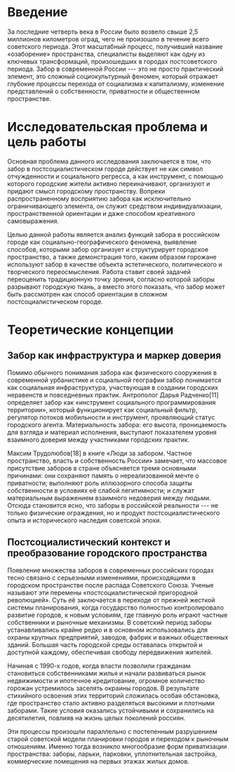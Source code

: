 # Введение

За последние четверть века в России было возвело свыше 2,5 миллионов километров оград, чего не произошло в течение всего советского периода. Этот масштабный процесс, получивший название «озаборение» пространства, специалисты выделяют как одну из ключевых трансформаций, произошедших в городах постсоветского периода. Забор в современной России --- это не просто практический элемент, это сложный социокультурный феномен, который отражает глубокие процессы перехода от социализма к капитализму, изменение представлений о собственности, приватности и общественном пространстве.

# Исследовательская проблема и цель работы

Основная проблема данного исследования заключается в том, что забор в постсоциалистическом городе действует не как символ отчужденности и социального регресса, а как инструмент, с помощью которого городские жители активно переиначивают, организуют и придают смысл городскому пространству. Вопреки распространенному восприятию забора как исключительно ограничивающего элемента, он служит средством индивидуализации, пространственной ориентации и даже способом креативного самовыражения.

Целью данной работы является анализ функций забора в российском городе как социально-географического феномена, выявление способов, которыми забор организует и структурирует городское пространство, а также демонстрация того, каким образом горожане используют забор в качестве объекта эстетического, политического и творческого переосмысления. Работа ставит своей задачей переоценить традиционную точку зрения, согласно которой заборы разрывают городскую ткань, а вместо этого показать, что забор может быть рассмотрен как способ ориентации в сложном постсоциалистическом городе.

# Теоретические концепции

## Забор как инфраструктура и маркер доверия

Помимо обычного понимания забора как физического сооружения в современной урбанистике и социальной географии забор понимается как социальная инфраструктура, участвующая в создании городских неравенств и повседневных практик. Антрополог Дарья Радченко[11] определяет забор как «инструмент социального программирования территории», который функционирует как социальный фильтр, регулятор потоков мобильности и инструмент, проявляющий статус городского агента. Материальность забора: его высота, проницаемость для взгляда и материал исполнения, выступают показателем уровня взаимного доверия между участниками городских практик.

Максим Трудолюбов[18] в книге «Люди за забором. Частное пространство, власть и собственность России» замечает, что массовое присутствие заборов в стране объясняется тремя основными причинами: они сохраняют память о нереализованной мечте о приватности; выполняют роль иллюзорного способа защиты собственности в условиях её слабой легитимности; и служат материальным выражением взаимного недоверия между людьми. Отсюда становится ясно, что заборы в российской реальности --- не только физические ограждения, но и продукт постсоциалистического опыта и исторического наследия советской эпохи.

## Постсоциалистический контекст и преобразование городского пространства

Появление множества заборов в современных российских городах тесно связано с серьезными изменениями, происходящими в городском пространстве после распада Советского Союза. Ученые называют эти перемены «постсоциалистической пригородной революцией». Суть её заключается в переходе от прежней жесткой системы планирования, когда государство полностью контролировало развитие городов, к новым условиям, где главную роль играют частные собственники и рыночные механизмы. В советский период заборы устанавливались крайне редко и в основном использовались для охраны крупных предприятий, заводов, фабрик и важных общественных зданий. Большая часть городской среды оставалась открытой и доступной каждому, обеспечивая свободу передвижения жителей.

Начиная с 1990-х годов, когда власти позволили гражданам становиться собственниками жилья и начали развиваться рынок недвижимости и ипотечное кредитование, огромное количество горожан устремилось заселять окраины городов. В результате стихийного освоения этих территорий сложилась особая обстановка, где пространство стало активно разделяться высокими и плотными заборами. Такие условия оказались устойчивыми и сохранились на десятилетия, повлияв на жизнь целых поколений россиян.

Эти процессы произошли параллельно с постепенным разрушением старой советской модели планировки городов и переходом к рыночным отношениям. Именно тогда возникло многообразие форм приватизации пространства: заборы, ларьки, парковки, уплотнительная застройка, коммерческие помещения на первых этажах жилых домов.
